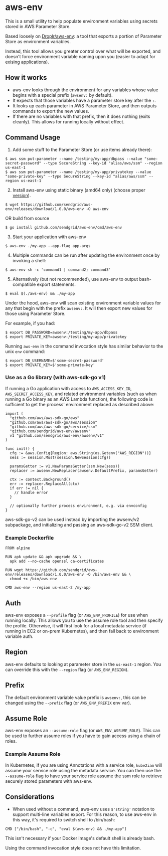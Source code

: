 # aws-env

This is a small utility to help populate environment variables using secrets stored in AWS Parameter Store.

Based loosely on [Droplr/aws-env](https://github.com/Droplr/aws-env): a tool that exports a portion of Parameter Store as environment variables.

Instead, this tool allows you greater control over what will be exported, and doesn't force environment variable naming upon you (easier to adapt for exising applications).

## How it works
 - aws-env looks through the environment for any variables whose value begins with a special prefix (`awsenv:` by default).
 - It expects that those variables have a parameter store key after the `:`.
 - It looks up each parameter in AWS Parameter Store, and then outputs commands to export the new values.
 - If there are no variables with that prefix, then it does nothing (exits cleanly). This allows for running locally without effect.


## Command Usage

1. Add some stuff to the Parameter Store (or use items already there):

```
$ aws ssm put-parameter --name /testing/my-app/dbpass --value "some-secret-password" --type SecureString --key-id "alias/aws/ssm" --region us-east-1
$ aws ssm put-parameter --name /testing/my-app/privatekey --value "some-private-key" --type SecureString --key-id "alias/aws/ssm" --region us-east-1
```

2. Install aws-env using static binary (amd64 only) (choose proper [version](https://github.com/sendgrid/aws-env/releases)). 

```
$ wget https://github.com/sendgrid/aws-env/releases/download/1.0.0/aws-env -O aws-env
```

OR build from source

```
$ go install github.com/sendgrid/aws-env/cmd/aws-env
```

3. Start your application with aws-env

```
$ aws-env ./my-app --app-flag app-args
```

4. Multiple commands can be run after updating the environment once by
   invoking a shell:

```
$ aws-env sh -c 'command1 | command2; command3'
```

5. Alternatively (but not recommended), use aws-env to output
   bash-compatible export statements.

```
$ eval $(./aws-env) && ./my-app
```

Under the hood, aws-env will scan existing environment variable values for
any that begin with the prefix `awsenv:`. It will then export new values for
those using Parameter Store.

For example, if you had:

```
$ export DB_PASSWORD=awsenv:/testing/my-app/dbpass
$ export PRIVATE_KEY=awsenv:/testing/my-app/privatekey
```

Running `aws-env` in the command invocation style has similar behavior to
the unix `env` command:

```
$ export DB_USERNAME=$'some-secret-password'
$ export PRIVATE_KEY=$'some-private-key'
```

### Use as a Go library (with aws-sdk-go v1)

If running a Go application with access to `AWS_ACCESS_KEY_ID`,
`AWS_SECRET_ACCESS_KEY`, and related environment variables (such as when
running a Go binary as an AWS Lambda function), the following code is
sufficient to get the process' environment replaced as described above:

```
import (
  "github.com/aws/aws-sdk-go/aws"
  "github.com/aws/aws-sdk-go/aws/session"
  "github.com/aws/aws-sdk-go/service/ssm"
  "github.com/sendgrid/aws-env/awsenv"
  v1 "github.com/sendgrid/aws-env/awsenv/v1"
)

func init() {
  cfg := &aws.Config{Region: aws.String(os.Getenv("AWS_REGION"))}
  sess := session.Must(session.NewSession(cfg))

  paramsGetter := v1.NewParamsGetter(ssm.New(sess))
  replacer := awsenv.NewReplacer(awsenv.DefaultPrefix, paramsGetter)

  ctx := context.Background()
  err := replacer.ReplaceAll(ctx)
  if err != nil {
    // handle error
  }

  // optionally further process environment, e.g. via envconfig
}
```

aws-sdk-go-v2 can be used instead by importing the awsenv/v2 subpackage, and
initializing and passing an aws-sdk-go-v2 SSM client.

### Example Dockerfile

```
FROM alpine

RUN apk update && apk upgrade && \
  apk add --no-cache openssl ca-certificates

RUN wget https://github.com/sendgrid/aws-env/releases/download/1.0.0/aws-env -O /bin/aws-env && \
  chmod +x /bin/aws-env

CMD aws-env --region us-east-2 /my-app
```

## Auth
aws-env exposes a `--profile` flag (or `AWS_ENV_PROFILE`) for use when
running locally. This allows you to use the assume role tool and then
specify the profile. Otherwise, it will first look for a local metadata
service (if running in EC2 or on-prem Kubernetes), and then fall back to
environment variable auth.

## Region
aws-env defaults to looking at parameter store in the `us-east-1` region.
You can override this with the `--region` flag (or `AWS_ENV_REGION`).

## Prefix
The default environment variable value prefix is `awsenv:`, this can be
changed using the `--prefix` flag (or `AWS_ENV_PREFIX` env var).

## Assume Role
aws-env exposes an `--assume-role` flag (or `AWS_ENV_ASSUME_ROLE`). This can
be used to further assume roles if you have to gain access using a chain of
roles.

### Example Assume Role
In Kubernetes, if you are using Annotations with a service role, `kube2iam`
will assume your service role using the metadata service. You can then use
the `--assume-role` flag to have your service role assume the ssm role to
retrieve securely stored parameters with aws-env.

## Considerations

* When used without a command, aws-env uses `$'string'` notation to support
  multi-line variables export. For this reason, to use aws-env in this way,
  it's required to switch shell to /bin/bash:

```
CMD ["/bin/bash", "-c", "eval $(aws-env) && ./my-app"]
```

This isn't necessary if your Docker image's default shell is already bash.

Using the command invocation style does not have this limitation.
